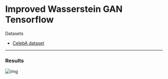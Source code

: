 # Improved Wasserstein GAN Tensorflow

Datasets
* [CelebA dataset](https://www.dropbox.com/sh/8oqt9vytwxb3s4r/AADIKlz8PR9zr6Y20qbkunrba/Img/img_align_celeba.zip)

___

### Results

![img](http://i.imgur.com/SgXTiDs.jpg)


